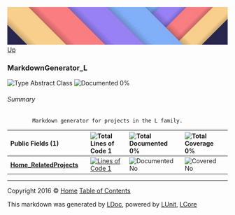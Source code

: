 ![](../Content/LDoc-banner-small.png "")
[Up](../LDoc.md)

### MarkdownGenerator_L

![Type Abstract Class](http://b.repl.ca/v1/Type-Abstract%20Class-blue.png "") ![Documented 0%](http://b.repl.ca/v1/Documented-0%25-red.png "")




###### Summary

            Markdown generator for projects in the L family.
            

Public   Fields (1) |  | ![Total Lines of Code 1](http://b.repl.ca/v1/Total%20Lines%20of%20Code-1-blue.png "") | ![Total Documented 0%](http://b.repl.ca/v1/Total%20Documented-0%25-red.png "") | ![Total Coverage 0%](http://b.repl.ca/v1/Total%20Coverage-0%25-red.png "")
:---  | :---  | :---  | :---  | :--- 
**[Home_RelatedProjects](MarkdownGenerator_L_Home_RelatedProjects.md)** |  | [![Lines of Code 1](http://b.repl.ca/v1/Lines%20of%20Code-1-blue.png "")](../Markdown/MarkdownGenerator_L.cs#L12) | ![Documented No](http://b.repl.ca/v1/Documented-No-red.png "") | ![Covered No](http://b.repl.ca/v1/Covered-No-red.png "")




---

Copyright 2016 &copy; [Home](../../README.md) [Table of Contents](../../TableOfContents.md)

This markdown was generated by [LDoc](https://github.com/CodeSingularity/LDoc), powered by [LUnit](https://github.com/CodeSingularity/LUnit), [LCore](https://github.com/CodeSingularity/LCore)
